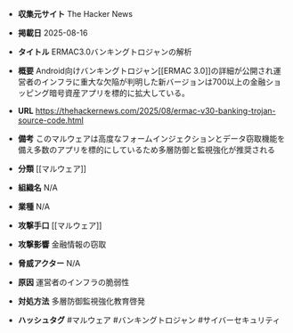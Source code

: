 - **収集元サイト**
The Hacker News

- **掲載日**
2025-08-16

- **タイトル**
ERMAC3.0バンキングトロジャンの解析

- **概要**
Android向けバンキングトロジャン[[ERMAC 3.0]]の詳細が公開され運営者のインフラに重大な欠陥が判明した新バージョンは700以上の金融ショッピング暗号資産アプリを標的に拡大している。

- **URL**
https://thehackernews.com/2025/08/ermac-v30-banking-trojan-source-code.html

- **備考**
このマルウェアは高度なフォームインジェクションとデータ窃取機能を備え多数のアプリを標的にしているため多層防御と監視強化が推奨される

- **分類**
[[マルウェア]]

- **組織名**
N/A

- **業種**
N/A

- **攻撃手口**
[[マルウェア]]

- **攻撃影響**
金融情報の窃取

- **脅威アクター**
N/A

- **原因**
運営者のインフラの脆弱性

- **対処方法**
多層防御監視強化教育啓発

- **ハッシュタグ**
#マルウェア #バンキングトロジャン #サイバーセキュリティ
